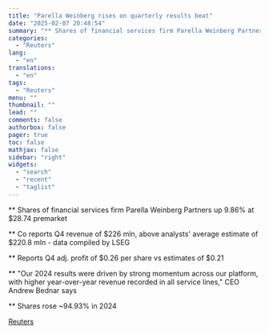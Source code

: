 ```yaml
---
title: "Parella Weinberg rises on quarterly results beat"
date: "2025-02-07 20:48:54"
summary: "** Shares of financial services firm Parella Weinberg Partners up 9.86% at $28.74 premarket** Co reports Q4 revenue of $226 mln, above analysts' average estimate of $220.8 mln - data compiled by LSEG** Reports Q4 adj. profit of $0.26 per share vs estimates of $0.21** \"Our 2024 results were driven..."
categories:
  - "Reuters"
lang:
  - "en"
translations:
  - "en"
tags:
  - "Reuters"
menu: ""
thumbnail: ""
lead: ""
comments: false
authorbox: false
pager: true
toc: false
mathjax: false
sidebar: "right"
widgets:
  - "search"
  - "recent"
  - "taglist"
---
```


\*\* Shares of financial services firm Parella Weinberg Partners up 9.86% at $28.74 premarket

\*\* Co reports Q4 revenue of $226 mln, above analysts' average estimate of $220.8 mln - data compiled by LSEG

\*\* Reports Q4 adj. profit of $0.26 per share vs estimates of $0.21

\*\* "Our 2024 results were driven by strong momentum across our platform, with higher year-over-year revenue recorded in all service lines," CEO Andrew Bednar says

\*\* Shares rose ~94.93% in 2024

[Reuters](https://www.tradingview.com/news/reuters.com,2025:newsml_L4N3OY13Q:0-parella-weinberg-rises-on-quarterly-results-beat/)
